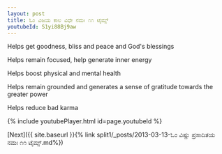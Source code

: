 ```yaml
---
layout: post
title: ಓಂ ವಿಜಯ ಕಾಲ ವಿಧೇ ನಮಃ ೧೧ ಟೈಮ್ಸ್
youtubeId: S1yi88Bj9aw
---
```

 
 
Helps get goodness, bliss and peace and God's blessings
 
Helps remain focused, help generate inner energy 
 
Helps boost physical and mental health 
 
Helps remain grounded and generates a sense of gratitude towards the greater power 
 
Helps reduce bad karma
 
 
 
 


{% include youtubePlayer.html id=page.youtubeId %}
 
[Next]({{ site.baseurl }}{% link  split1/_posts/2013-03-13-ಓಂ ವಿಷ್ಣು ಪ್ರಸಾದಿತಯ ನಮಃ ೧೧ ಟೈಮ್ಸ್.md%})
 
